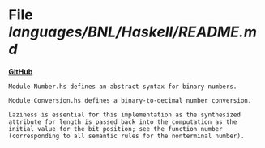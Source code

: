 # File _languages/BNL/Haskell/README.md_
**[GitHub](https://github.com/softlang/yas/blob/master/languages/BNL/Haskell/README.md)**
```
Module Number.hs defines an abstract syntax for binary numbers.

Module Conversion.hs defines a binary-to-decimal number conversion.

Laziness is essential for this implementation as the synthesized attribute for length is passed back into the computation as the initial value for the bit position; see the function number (corresponding to all semantic rules for the nonterminal number).
```
